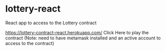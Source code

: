 # lottery-react
React app to access to the Lottery contract

https://lottery-contract-react.herokuapp.com/ Click Here to play the contract (Note: need to have metamask installed and an active account to access to the contract)
